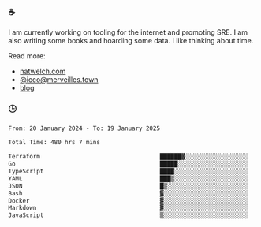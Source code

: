 ### ☕

I am currently working on tooling for the internet and promoting SRE. I am also writing some books and hoarding some data. I like thinking about time. 

Read more:

 - [natwelch.com](https://natwelch.com)
 - [@icco@merveilles.town](https://merveilles.town/@icco)
 - [blog](https://writing.natwelch.com)

### 🕒

<!--START_SECTION:waka-->

```txt
From: 20 January 2024 - To: 19 January 2025

Total Time: 480 hrs 7 mins

Terraform                                  ██████▓░░░░░░░░░░░░░░░░░░   26.46 %
Go                                         █████░░░░░░░░░░░░░░░░░░░░   20.21 %
TypeScript                                 ████░░░░░░░░░░░░░░░░░░░░░   15.79 %
YAML                                       ███▒░░░░░░░░░░░░░░░░░░░░░   13.24 %
JSON                                       █▒░░░░░░░░░░░░░░░░░░░░░░░   04.86 %
Bash                                       ▓░░░░░░░░░░░░░░░░░░░░░░░░   03.08 %
Docker                                     ▓░░░░░░░░░░░░░░░░░░░░░░░░   02.59 %
Markdown                                   ▓░░░░░░░░░░░░░░░░░░░░░░░░   02.25 %
JavaScript                                 ▒░░░░░░░░░░░░░░░░░░░░░░░░   01.95 %
```

<!--END_SECTION:waka-->
